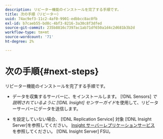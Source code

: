 ```yaml
---
description: リピーター機能のインストールを完了する手順です。
title: 次の手順（リピーター）
uuid: 74ac9ef3-11c2-4af0-9901-edbbcc8ac0fb
exl-id: b7caeb55-bd8c-4bf3-8216-3a30c8f3dfed
source-git-commit: 235b8816c7397ac1ab71df650a1d4c2d681b3b2d
workflow-type: tm+mt
source-wordcount: '71'
ht-degree: 2%

---
```


# 次の手順{#next-steps}

リピーター機能のインストールを完了する手順です。

* データを収集するサーバーに、をインストールします。 [!DNL Sensors] *で説明されているように [!DNL Insight] センサーガイド*を使用して、リピーターサーバーにデータを送信します。

* を設定していない場合、 [!DNL Replication Service] 対象 [!DNL Insight Server]を参照してください。 [Insight サーバーレプリケーションサービス](../../../../home/c-inst-svr/c-ins-svr-rep-svc/c-ins-svr-rep-svc.md#concept-926e654e80d943a0b6ac44a82a510d92) を参照してください。 [!DNL Insight Server] FSU。
